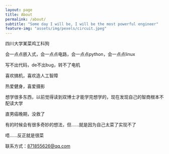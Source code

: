 ```yaml
---
layout: page
title: About
permalink: /about/
subtitle: "Some day I will be, I will be the most powerful engineer" 
feature-img: "assets/img/pexels/circuit.jpeg"
---
```


四川大学某菜鸡工科狗

会一点点嵌入式，会一点点电路，会一点点python，会一点点linux

写不出代码，de不出bug，转不了电机

喜欢搞机，喜欢造人工智障

热爱健身，喜爱摄影

想学很多东西，以前觉得读到双博士才能学完想学的，现在发现自己的智商根本不配读大学

直男癌晚期，没救了

有的时候会有很多奇妙的想法，但......就是因为自己太菜了实现不了

唔......反正就是很菜

联系方式：871855626@qq.com